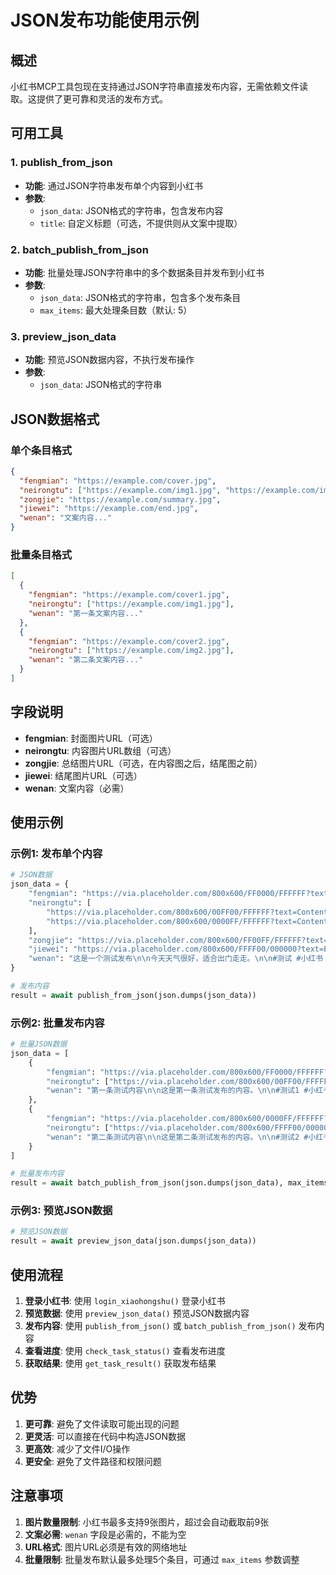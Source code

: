 # JSON发布功能使用示例

## 概述

小红书MCP工具包现在支持通过JSON字符串直接发布内容，无需依赖文件读取。这提供了更可靠和灵活的发布方式。

## 可用工具

### 1. publish_from_json
- **功能**: 通过JSON字符串发布单个内容到小红书
- **参数**:
  - `json_data`: JSON格式的字符串，包含发布内容
  - `title`: 自定义标题（可选，不提供则从文案中提取）

### 2. batch_publish_from_json
- **功能**: 批量处理JSON字符串中的多个数据条目并发布到小红书
- **参数**:
  - `json_data`: JSON格式的字符串，包含多个发布条目
  - `max_items`: 最大处理条目数（默认: 5）

### 3. preview_json_data
- **功能**: 预览JSON数据内容，不执行发布操作
- **参数**:
  - `json_data`: JSON格式的字符串

## JSON数据格式

### 单个条目格式
```json
{
  "fengmian": "https://example.com/cover.jpg",
  "neirongtu": ["https://example.com/img1.jpg", "https://example.com/img2.jpg"],
  "zongjie": "https://example.com/summary.jpg",
  "jiewei": "https://example.com/end.jpg",
  "wenan": "文案内容..."
}
```

### 批量条目格式
```json
[
  {
    "fengmian": "https://example.com/cover1.jpg",
    "neirongtu": ["https://example.com/img1.jpg"],
    "wenan": "第一条文案内容..."
  },
  {
    "fengmian": "https://example.com/cover2.jpg",
    "neirongtu": ["https://example.com/img2.jpg"],
    "wenan": "第二条文案内容..."
  }
]
```

## 字段说明

- **fengmian**: 封面图片URL（可选）
- **neirongtu**: 内容图片URL数组（可选）
- **zongjie**: 总结图片URL（可选，在内容图之后，结尾图之前）
- **jiewei**: 结尾图片URL（可选）
- **wenan**: 文案内容（必需）

## 使用示例

### 示例1: 发布单个内容

```python
# JSON数据
json_data = {
    "fengmian": "https://via.placeholder.com/800x600/FF0000/FFFFFF?text=Cover",
    "neirongtu": [
        "https://via.placeholder.com/800x600/00FF00/FFFFFF?text=Content1",
        "https://via.placeholder.com/800x600/0000FF/FFFFFF?text=Content2"
    ],
    "zongjie": "https://via.placeholder.com/800x600/FF00FF/FFFFFF?text=Summary",
    "jiewei": "https://via.placeholder.com/800x600/FFFF00/000000?text=End",
    "wenan": "这是一个测试发布\n\n今天天气很好，适合出门走走。\n\n#测试 #小红书 #发布"
}

# 发布内容
result = await publish_from_json(json.dumps(json_data))
```

### 示例2: 批量发布内容

```python
# 批量JSON数据
json_data = [
    {
        "fengmian": "https://via.placeholder.com/800x600/FF0000/FFFFFF?text=Cover1",
        "neirongtu": ["https://via.placeholder.com/800x600/00FF00/FFFFFF?text=Content1"],
        "wenan": "第一条测试内容\n\n这是第一条测试发布的内容。\n\n#测试1 #小红书"
    },
    {
        "fengmian": "https://via.placeholder.com/800x600/0000FF/FFFFFF?text=Cover2",
        "neirongtu": ["https://via.placeholder.com/800x600/FFFF00/000000?text=Content2"],
        "wenan": "第二条测试内容\n\n这是第二条测试发布的内容。\n\n#测试2 #小红书"
    }
]

# 批量发布内容
result = await batch_publish_from_json(json.dumps(json_data), max_items=2)
```

### 示例3: 预览JSON数据

```python
# 预览JSON数据
result = await preview_json_data(json.dumps(json_data))
```

## 使用流程

1. **登录小红书**: 使用 `login_xiaohongshu()` 登录小红书
2. **预览数据**: 使用 `preview_json_data()` 预览JSON数据内容
3. **发布内容**: 使用 `publish_from_json()` 或 `batch_publish_from_json()` 发布内容
4. **查看进度**: 使用 `check_task_status()` 查看发布进度
5. **获取结果**: 使用 `get_task_result()` 获取发布结果

## 优势

1. **更可靠**: 避免了文件读取可能出现的问题
2. **更灵活**: 可以直接在代码中构造JSON数据
3. **更高效**: 减少了文件I/O操作
4. **更安全**: 避免了文件路径和权限问题

## 注意事项

1. **图片数量限制**: 小红书最多支持9张图片，超过会自动截取前9张
2. **文案必需**: `wenan` 字段是必需的，不能为空
3. **URL格式**: 图片URL必须是有效的网络地址
4. **批量限制**: 批量发布默认最多处理5个条目，可通过 `max_items` 参数调整 